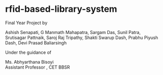 # rfid-based-library-system
 Final Year Project by
 
 Ashish Senapati,
 G Manmath Mahapatra,
 Sargam Das,
 Sunil Patra,
 Srutisagar Pattnaik,
 Saroj Raj Tripathy,
 Shakti Swarup Dash,
 Prabhu Piyush Dash,
 Devi Prasad Baliarsingh
 
 
 Under the guidance of 
 
 Ms.  Abhyarthana Bisoyi     
 Assistant Professor , CET BBSR
 
 
